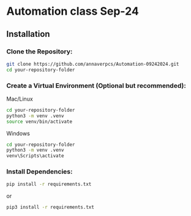 # Automation class Sep-24

## Installation

### Clone the Repository:
```bash
git clone https://github.com/annaverpcs/Automation-09242024.git
cd your-repository-folder
```

### Create a Virtual Environment (Optional but recommended):
Mac/Linux
``` bash
cd your-repository-folder
python3 -m venv .venv
source venv/bin/activate
```

Windows
``` bash
cd your-repository-folder
python3 -m venv .venv
venv\Scripts\activate
```

### Install Dependencies:
``` bash
pip install -r requirements.txt
```



or

``` bash
pip3 install -r requirements.txt
```
